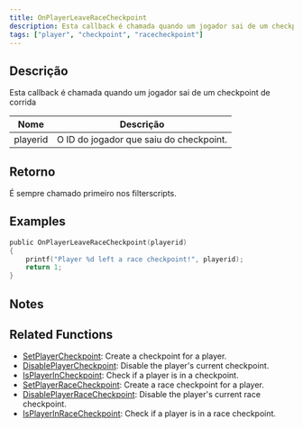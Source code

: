 ```yaml
---
title: OnPlayerLeaveRaceCheckpoint
description: Esta callback é chamada quando um jogador sai de um checkpoint de corrida.
tags: ["player", "checkpoint", "racecheckpoint"]
---
```


## Descrição

Esta callback é chamada quando um jogador sai de um checkpoint de corrida

| Nome     | Descrição                               |
| -------- | --------------------------------------- |
| playerid | O ID do jogador que saiu do checkpoint. |

## Retorno

É sempre chamado primeiro nos filterscripts.

## Examples

```c
public OnPlayerLeaveRaceCheckpoint(playerid)
{
    printf("Player %d left a race checkpoint!", playerid);
    return 1;
}
```

## Notes

<TipNPCCallbacksPT />

## Related Functions

- [SetPlayerCheckpoint](../functions/SetPlayerCheckpoint): Create a checkpoint for a player.
- [DisablePlayerCheckpoint](../functions/DisablePlayerCheckpoint): Disable the player's current checkpoint.
- [IsPlayerInCheckpoint](../functions/IsPlayerInRaceCheckpoint): Check if a player is in a checkpoint.
- [SetPlayerRaceCheckpoint](../functions/SetPlayerRaceCheckpoint): Create a race checkpoint for a player.
- [DisablePlayerRaceCheckpoint](../functions/DisablePlayerRaceCheckpoint): Disable the player's current race checkpoint.
- [IsPlayerInRaceCheckpoint](../functions/IsPlayerInRaceCheckpoint): Check if a player is in a race checkpoint.

